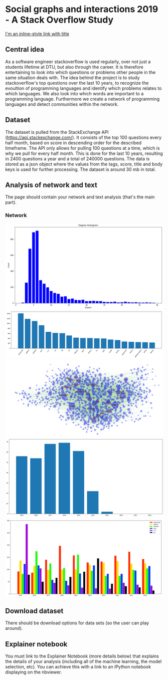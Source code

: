 # Social graphs and interactions 2019 - A Stack Overflow Study
[I'm an inline-style link with title](https://nbviewer.jupyter.org/github/MadsVSChristensen/socialgraphs-project/blob/master/Project-assignment.ipynb "Explainer notebook")

## Central idea
As a software engineer stackoverflow is used regularly, over not just a students lifetime at DTU, but also through the career. It is therefore entertaining to look into which questions or problems other people in the same situation deals with. The idea behind the project is to study stackoverflow's top questions over the last 10 years, to recognize the evoultion of programming languages and identify which problems relates to which languages. We also look into which words are important to a programming language. Furthermore we create a network of programming languages and detect communities within the network.

## Dataset
The dataset is pulled from the StackExchange API (https://api.stackexchange.com/). It consists of the top 100 questions every half month, based on score in descending order for the described timeframe. The API only allows for pulling 100 questions at a time, which is why we pull for every half month. This is done for the last 10 years, resulting in 2400 questions a year and a total of 240000 questions. The data is stored as a json object where the values from the tags, score, title and body keys is used for further processing. The dataset is around 30 mb in total.

## Analysis of network and text
The page should contain your network and text analysis (that's the main part).

### Network

![alt text](https://github.com/MadsVSChristensen/socialgraphs-project/blob/master/docs/degree-hist-zoomed.PNG "Logo Title Text 1")
![alt text](https://github.com/MadsVSChristensen/socialgraphs-project/blob/master/docs/most-tags-all-time.PNG "Logo Title Text 1")
![alt text](https://github.com/MadsVSChristensen/socialgraphs-project/blob/master/docs/fa2v1.PNG "Logo Title Text 1")
![alt text](https://github.com/MadsVSChristensen/socialgraphs-project/blob/master/docs/react-tags-pr-year.PNG "Logo Title Text 1")
![alt text](https://github.com/MadsVSChristensen/socialgraphs-project/blob/master/docs/tags-pr-year-for-6-most-pop.PNG "Logo Title Text 1")

## Download dataset
There should be download options for data sets (so the user can play around).

## Explainer notebook
You must link to the Explainer Notebook (more details below) that explains the details of your analysis (including all of the machine learning, the model selection, etc). You can achieve this with a link to an IPython notebook displaying on the nbviewer.

